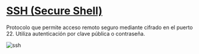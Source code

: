 # [SSH (Secure Shell)](https://www.hostinger.es/tutoriales/que-es-ssh)

Protocolo que permite acceso remoto seguro mediante cifrado en el puerto 22. Utiliza autenticación por clave pública o contraseña.

![ssh](img/)
